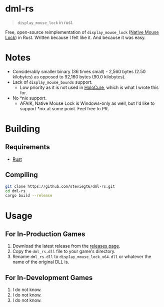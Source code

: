 # dml-rs

> `display_mouse_lock` in rust.

Free, open-source reimplementation of `display_mouse_lock` ([Native Mouse Lock](https://marketplace.yoyogames.com/assets/9857/native-mouse-lock)) in Rust. Written because I felt like it. And because it was easy.

# Notes

- Considerably smaller binary (36 times small) - 2,560 bytes (2.50 kilobytes) as opposed to 92,160 bytes (90.0 kilobytes).
- Lack of `display_mouse_bounds` support.
  - Low priority as it is not used in [HoloCure](https://kay-yu.itch.io/holocure), which is what I wrote this for.
- No \*nix support.
  - AFAIK, Native Mouse Lock is Windows-only as well, but I'd like to support \*nix at some point. Feel free to PR.

# Building

## Requirements

- [Rust](https://www.rust-lang.org/tools/install)

## Compiling

```bash
git clone https://github.com/steviegt6/dml-rs.git
cd dml-rs
cargo build --release
```

# Usage

## For In-Production Games

1. Download the latest release from the [releases page](https://github.com/steviegt6/dml-rs/releases).
2. Copy the `dml_rs.dll` file to your game's directory.
3. Rename `dml_rs.dll` to `display_mouse_lock_x64.dll` or whatever the name of the original DLL is.

## For In-Development Games

1. I do not know.
2. I do not know.
3. I do not know.
